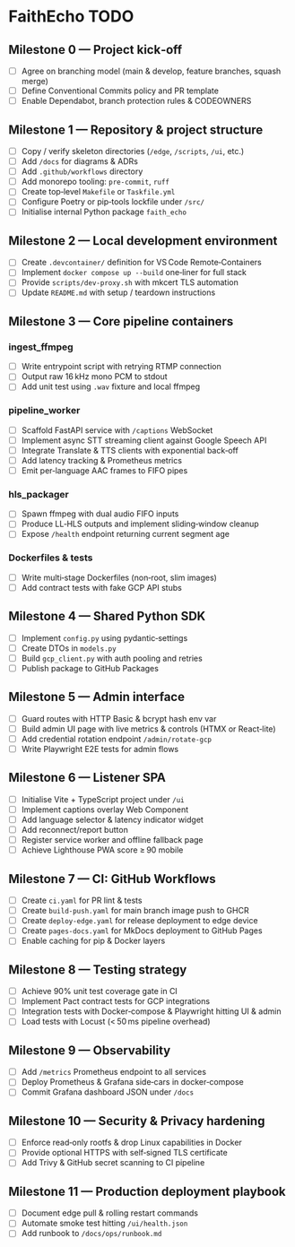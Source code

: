 # FaithEcho TODO

## Milestone 0 — Project kick‑off
- [ ] Agree on branching model (main & develop, feature branches, squash merge)
- [ ] Define Conventional Commits policy and PR template
- [ ] Enable Dependabot, branch protection rules & CODEOWNERS

## Milestone 1 — Repository & project structure
- [ ] Copy / verify skeleton directories (`/edge`, `/scripts`, `/ui`, etc.)
- [ ] Add `/docs` for diagrams & ADRs
- [ ] Add `.github/workflows` directory
- [ ] Add monorepo tooling: `pre‑commit`, `ruff`
- [ ] Create top‑level `Makefile` or `Taskfile.yml`
- [ ] Configure Poetry or pip‑tools lockfile under `/src/`
- [ ] Initialise internal Python package `faith_echo`

## Milestone 2 — Local development environment
- [ ] Create `.devcontainer/` definition for VS Code Remote‑Containers
- [ ] Implement `docker compose up --build` one‑liner for full stack
- [ ] Provide `scripts/dev‑proxy.sh` with mkcert TLS automation
- [ ] Update `README.md` with setup / teardown instructions

## Milestone 3 — Core pipeline containers
### ingest_ffmpeg
- [ ] Write entrypoint script with retrying RTMP connection
- [ ] Output raw 16 kHz mono PCM to stdout
- [ ] Add unit test using `.wav` fixture and local ffmpeg
### pipeline_worker
- [ ] Scaffold FastAPI service with `/captions` WebSocket
- [ ] Implement async STT streaming client against Google Speech API
- [ ] Integrate Translate & TTS clients with exponential back‑off
- [ ] Add latency tracking & Prometheus metrics
- [ ] Emit per‑language AAC frames to FIFO pipes
### hls_packager
- [ ] Spawn ffmpeg with dual audio FIFO inputs
- [ ] Produce LL‑HLS outputs and implement sliding‑window cleanup
- [ ] Expose `/health` endpoint returning current segment age
### Dockerfiles & tests
- [ ] Write multi‑stage Dockerfiles (non‑root, slim images)
- [ ] Add contract tests with fake GCP API stubs

## Milestone 4 — Shared Python SDK
- [ ] Implement `config.py` using pydantic‑settings
- [ ] Create DTOs in `models.py`
- [ ] Build `gcp_client.py` with auth pooling and retries
- [ ] Publish package to GitHub Packages

## Milestone 5 — Admin interface
- [ ] Guard routes with HTTP Basic & bcrypt hash env var
- [ ] Build admin UI page with live metrics & controls (HTMX or React‑lite)
- [ ] Add credential rotation endpoint `/admin/rotate-gcp`
- [ ] Write Playwright E2E tests for admin flows

## Milestone 6 — Listener SPA
- [ ] Initialise Vite + TypeScript project under `/ui`
- [ ] Implement captions overlay Web Component
- [ ] Add language selector & latency indicator widget
- [ ] Add reconnect/report button
- [ ] Register service worker and offline fallback page
- [ ] Achieve Lighthouse PWA score ≥ 90 mobile

## Milestone 7 — CI: GitHub Workflows
- [ ] Create `ci.yaml` for PR lint & tests
- [ ] Create `build‑push.yaml` for main branch image push to GHCR
- [ ] Create `deploy‑edge.yaml` for release deployment to edge device
- [ ] Create `pages‑docs.yaml` for MkDocs deployment to GitHub Pages
- [ ] Enable caching for pip & Docker layers

## Milestone 8 — Testing strategy
- [ ] Achieve 90% unit test coverage gate in CI
- [ ] Implement Pact contract tests for GCP integrations
- [ ] Integration tests with Docker‑compose & Playwright hitting UI & admin
- [ ] Load tests with Locust (< 50 ms pipeline overhead)

## Milestone 9 — Observability
- [ ] Add `/metrics` Prometheus endpoint to all services
- [ ] Deploy Prometheus & Grafana side‑cars in docker‑compose
- [ ] Commit Grafana dashboard JSON under `/docs`

## Milestone 10 — Security & Privacy hardening
- [ ] Enforce read‑only rootfs & drop Linux capabilities in Docker
- [ ] Provide optional HTTPS with self‑signed TLS certificate
- [ ] Add Trivy & GitHub secret scanning to CI pipeline

## Milestone 11 — Production deployment playbook
- [ ] Document edge pull & rolling restart commands
- [ ] Automate smoke test hitting `/ui/health.json`
- [ ] Add runbook to `/docs/ops/runbook.md`
